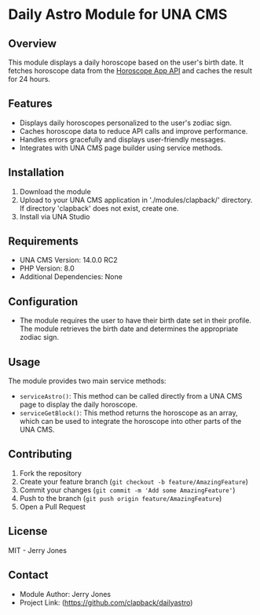 # Daily Astro Module for UNA CMS

## Overview
This module displays a daily horoscope based on the user's birth date.  It fetches horoscope data from the [Horoscope App API](https://horoscope-app-api.vercel.app/api/v1/get-horoscope/daily) and caches the result for 24 hours.

## Features
- Displays daily horoscopes personalized to the user's zodiac sign.
- Caches horoscope data to reduce API calls and improve performance.
- Handles errors gracefully and displays user-friendly messages.
- Integrates with UNA CMS page builder using service methods.

## Installation
1. Download the module
2. Upload to your UNA CMS application in './modules/clapback/' directory. If directory 'clapback' does not exist, create one.
3. Install via UNA Studio

## Requirements
- UNA CMS Version: 14.0.0 RC2
- PHP Version: 8.0
- Additional Dependencies: None

## Configuration
- The module requires the user to have their birth date set in their profile.  The module retrieves the birth date and determines the appropriate zodiac sign.

## Usage
The module provides two main service methods:

- `serviceAstro()`: This method can be called directly from a UNA CMS page to display the daily horoscope.
- `serviceGetBlock()`: This method returns the horoscope as an array, which can be used to integrate the horoscope into other parts of the UNA CMS.


## Contributing
1. Fork the repository
2. Create your feature branch (`git checkout -b feature/AmazingFeature`)
3. Commit your changes (`git commit -m 'Add some AmazingFeature'`)
4. Push to the branch (`git push origin feature/AmazingFeature`)
5. Open a Pull Request

## License
MIT - Jerry Jones

## Contact
- Module Author: Jerry Jones
- Project Link: (https://github.com/clapback/dailyastro)